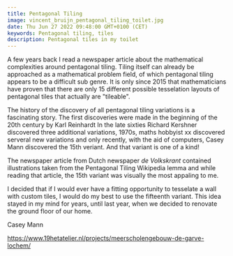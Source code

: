 ```yaml
---
title: Pentagonal Tiling
image: vincent_bruijn_pentagonal_tiling_toilet.jpg
date: Thu Jun 27 2022 09:48:00 GMT+0100 (CET)
keywords: Pentagonal tiling, tiles
description: Pentagonal tiles in my toilet
---
```


A few years back I read a newspaper article about the mathematical complexities around pentagonal tiling. Tiling itself can already be approached as a mathematical problem field, of which pentagonal tiling appears to be a difficult sub genre. It is only since 2015 that mathematicians have proven that there are only 15 different possible tesselation layouts of pentagonal tiles that actually are "tileable".

The history of the discovery of all pentagonal tiling variations is a fascinating story. The first discoveries were made in the beginning of the 20th century by Karl Reinhardt In the late sixties Richard Kershner discovered three additional variations, 1970s, maths hobbyist xx discovered serveral new variations and only recently, with the aid of computers, Casey Mann discovered the 15th veriant. And that variant is one of a kind!

The newspaper article from Dutch newspaper _de Volkskrant_ contained illustrations taken from the Pentagonal Tiling Wikipedia lemma and while reading that article, the 15th variant was visually the most appaling to me.

I decided that if I would ever have a fitting opportunity to tesselate a wall with custom tiles, I would do my best to use the fifteenth variant. This idea stayed in my mind for years, until last year, when we decided to renovate the ground floor of our home.

Casey Mann

https://www.19hetatelier.nl/projects/meerscholengebouw-de-garve-lochem/
